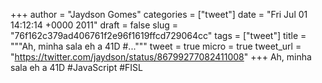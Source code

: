
+++
author = "Jaydson Gomes"
categories = ["tweet"]
date = "Fri Jul 01 14:12:14 +0000 2011"
draft = false
slug = "76f162c379ad406761f2e96f1619ffcd729064cc"
tags = ["tweet"]
title = """Ah, minha sala eh a 41D #..."""
tweet = true
micro = true
tweet_url = "https://twitter.com/jaydson/status/86799277082411008"
+++
Ah, minha sala eh a 41D #JavaScript #FISL

